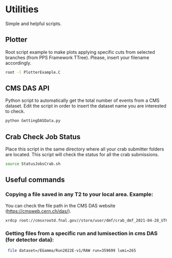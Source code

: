 # Utilities

Simple and helpful scripts.

## Plotter

Root script example to make plots applying specific cuts from selected branches (from PPS Framework TTree). Please, insert your filename accordingly.

```bash
root -l PlotterExample.C
```

## CMS DAS API

Python script to automatically get the total number of events from a CMS dataset. Edit the script in order to insert the dataset name you are interested to check.

```bash
python GettingDASData.py
```

## Crab Check Job Status

Place this script in the same directory where all your crab submitter folders are located. This script will check the status for all the crab submissions.

```bash
source StatusJobsCrab.sh
```

## Useful commands

### Copying a file saved in any T2 to your local area. Example:

You can check the file path in the CMS DAS website (https://cmsweb.cern.ch/das/).

```bash
xrdcp root://cmsxrootd.fnal.gov//store/user/dmf/crab_dmf_2021-04-28_UTC11-16-01/PYTHIA8-SD-TOP-GEN/PYTHIA8-SD-TOP-MINIAOD-13TEV/210428_091727/0000/RunIISummer20UL17MiniAOD_141.root test_pythia_miniaod.root
```

### Getting files from a specific run and lumisection in cms DAS (for detector data):

```bash
 file dataset=/EGamma/Run2022E-v1/RAW run=359699 lumi=265
```
